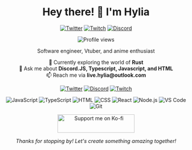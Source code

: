 <h1 align="center">Hey there! 👋 I'm Hylia</h1>
<p align="center">
  <a href="https://twitter.com/vthylia" target="_blank"><img src="https://img.shields.io/twitter/follow/vthylia?style=for-the-badge" alt="Twitter"></a>
  <a href="https://www.twitch.tv/0xhylia" target="_blank"><img src="https://img.shields.io/twitch/status/0xhylia?style=social&style=for-the-badge" alt="Twitch"></a>
  <a href="https://invite.hyperstar.info" target="_blank"><img src="https://img.shields.io/discord/1110574418733838489?label=Discord&logo=discord&style=for-the-badge" alt="Discord"></a>
</p>

<p align="center">
  <img src="https://komarev.com/ghpvc/?username=0xhylia&label=Profile%20views&color=0e75b6&style=flat-square" alt="Profile views">
</p>

<p align="center">Software engineer, Vtuber, and anime enthusiast</p>

<p align="center">
  🌱 Currently exploring the world of <strong>Rust</strong><br>
  💬 Ask me about <strong>Discord.JS, Typescript, Javascript, and HTML</strong><br>
  📫 Reach me via <strong>live.hylia@outlook.com</strong>
</p>

<p align="center">
  <a href="https://twitter.com/vthylia" target="_blank"><img src="https://img.icons8.com/color/48/000000/twitter--v1.png" alt="Twitter"></a>
  <a href="https://discord.gg/hCqQDuUY3r" target="_blank"><img src="https://img.icons8.com/color/48/000000/discord-new-logo.png" alt="Discord"></a>
  <a href="https://www.twitch.tv/0xhylia" target="_blank"><img src="https://img.icons8.com/color/48/000000/twitch--v1.png" alt="Twitch"></a>
</p>

<p align="center">
  <img src="https://img.icons8.com/color/48/000000/javascript--v1.png" alt="JavaScript">
  <img src="https://img.icons8.com/color/48/000000/typescript--v1.png" alt="TypeScript">
  <img src="https://img.icons8.com/color/48/000000/html-5--v1.png" alt="HTML">
  <img src="https://img.icons8.com/color/48/000000/css3.png" alt="CSS">
  <img src="https://img.icons8.com/color/48/000000/react-native.png" alt="React">
  <img src="https://img.icons8.com/color/48/000000/nodejs.png" alt="Node.js">
  <img src="https://img.icons8.com/color/48/000000/visual-studio-code-2019.png" alt="VS Code">
  <img src="https://img.icons8.com/color/48/000000/git.png" alt="Git">
</p>

<p align="center">
  <a href="https://ko-fi.com/zenithvt"><img src="https://cdn.ko-fi.com/cdn/kofi3.png?v=3" alt="Support me on Ko-fi" width="210" height="50"></a>
</p>

<p align="center"><em>Thanks for stopping by! Let's create something amazing together!</em></p>
